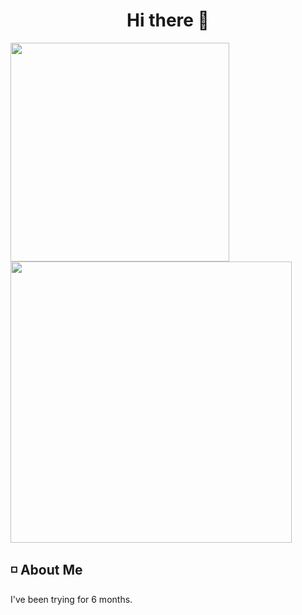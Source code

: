 <h1 align="center"> Hi there 👋 </h1>

<div aligin="center">
	<img src="https://github-readme-stats.vercel.app/api/top-langs/?username=aquieover0&theme=dark" width="350px"> <img src="https://github-readme-stats.vercel.app/api?username=aquieover0&show_icons=true&theme=dark" width=450px>
</div>

## ◽ About Me

I've been trying for 6 months.
